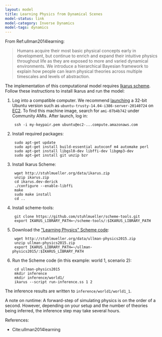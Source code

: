 ```yaml
---
layout: model
title: Learning Physics from Dynamical Scenes
model-status: link
model-category: Inverse Dynamics
model-tags: dynamics
---
```


From Ref:ullman2014learning:

> Humans acquire their most basic physical concepts early in development, but continue to enrich and expand their intuitive physics throughout life as they are exposed to more and varied dynamical environments. We introduce a hierarchical Bayesian framework to explain how people can learn physical theories across multiple timescales and levels of abstraction.

The implementation of this computational model requires [Ikarus scheme](https://code.launchpad.net/~derick-eddington/ikarus/ikarus.dev-derick). Follow these instructions to install Ikarus and run the model:

1. Log into a compatible computer. We recommend [launching](https://us-west-1.console.aws.amazon.com/ec2/v2/home?region=us-west-1#LaunchInstanceWizard:) a 32-bit Ubuntu version such as `ubuntu-trusty-14.04-i386-server-20140724` on [EC2](https://aws.amazon.com/ec2/). To find this machine image, search for `ami-07b4b742` under Community AMIs. After launch, log in:

        ssh -i my-keypair.pem ubuntu@ec2-...compute.amazonaws.com

2. Install required packages:

        sudo apt-get update
        sudo apt-get install build-essential autoconf m4 automake perl
        sudo apt-get install libgsl0-dev libffi-dev libgmp3-dev
        sudo apt-get install git unzip bzr

3. Install Ikarus Scheme:

        wget http://stuhlmueller.org/data/ikarus.zip
        unzip ikarus.zip
        cd ikarus.dev-derick
        ./configure --enable-libffi
        make
        sudo make install
        cd ..

4. Install scheme-tools:

        git clone https://github.com/stuhlmueller/scheme-tools.git
        export IKARUS_LIBRARY_PATH=~/scheme-tools/:$IKARUS_LIBRARY_PATH

5. Download the ["Learning Physics" Scheme code](http://stuhlmueller.org/data/ullman-physics2015.zip):

        wget http://stuhlmueller.org/data/ullman-physics2015.zip
        unzip ullman-physics2015.zip
        export IKARUS_LIBRARY_PATH=~/ullman-physics2015/:$IKARUS_LIBRARY_PATH

6. Run the Scheme code (in this example: world 1, scenario 2):

        cd ullman-physics2015
        mkdir inference
        mkdir inference/world1/
        ikarus --script run-inference.ss 1 2

The inference results are written to `inference/world1/world1_1`.

A note on runtime: A forward-step of simulating physics is on the order of a second. However, depending on your setup and the number of theories being inferred, the inference step may take several hours. 

References:

- Cite:ullman2014learning

